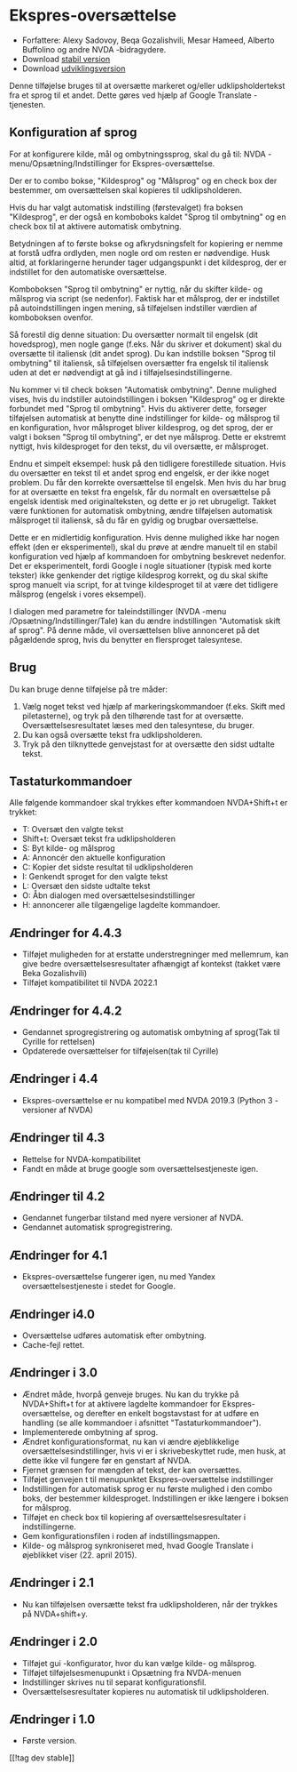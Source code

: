 # Ekspres-oversættelse #

* Forfattere: Alexy Sadovoy, Beqa Gozalishvili, Mesar Hameed, Alberto
  Buffolino og andre NVDA -bidragydere.
* Download [stabil version][1]
* Download [udviklingsversion][2]

Denne tilføjelse bruges til at oversætte markeret og/eller
udklipsholdertekst fra et sprog til et andet. Dette gøres ved hjælp af
Google Translate -tjenesten.

## Konfiguration af sprog ##
For at konfigurere kilde, mål og ombytningssprog, skal du gå til: NVDA -menu/Opsætning/Indstillinger for Ekspres-oversættelse.

Der er to combo bokse, "Kildesprog" og "Målsprog" og en check box der
bestemmer, om oversættelsen skal kopieres til udklipsholderen.

Hvis du har valgt automatisk indstilling (førstevalget) fra boksen
"Kildesprog", er der også en komboboks kaldet "Sprog til ombytning" og en
check box til at aktivere automatisk ombytning.

Betydningen af to første bokse og afkrydsningsfelt for kopiering er nemme at
forstå udfra ordlyden, men nogle ord om resten er nødvendige. Husk altid, at
forklaringerne herunder tager udgangspunkt i det kildesprog, der er
indstillet for den automatiske oversættelse.

Komboboksen "Sprog til ombytning" er nyttig, når du skifter kilde- og
målsprog via script (se nedenfor). Faktisk har et målsprog, der er
indstillet på autoindstillingen ingen mening, så tilføjelsen indstiller
værdien af komboboksen ovenfor.

Så forestil dig denne situation: Du oversætter normalt til engelsk (dit
hovedsprog), men nogle gange (f.eks. Når du skriver et dokument) skal du
oversætte til italiensk (dit andet sprog). Du kan indstille boksen "Sprog
til ombytning" til italiensk, så tilføjelsen oversætter fra engelsk til
italiensk uden at det er nødvendigt at gå ind i tilføjelsesindstillingerne.

Nu kommer vi til check boksen "Automatisk ombytning". Denne mulighed vises,
hvis du indstiller autoindstillingen i boksen "Kildesprog" og er direkte
forbundet med "Sprog til ombytning". Hvis du aktiverer dette, forsøger
tilføjelsen automatisk at benytte dine indstillinger for kilde- og målsprog
til en konfiguration, hvor målsproget bliver kildesprog, og det sprog, der
er valgt i boksen "Sprog til ombytning", er det nye målsprog. Dette er
ekstremt nyttigt, hvis kildesproget for den tekst, du vil oversætte, er
målsproget.

Endnu et simpelt eksempel: husk på den tidligere forestillede
situation. Hvis du oversætter en tekst til et andet sprog end engelsk, er
der ikke noget problem. Du får den korrekte oversættelse til engelsk. Men
hvis du har brug for at oversætte en tekst fra engelsk, får du normalt en
oversættelse på engelsk identisk med originalteksten, og dette er jo ret
ubrugeligt. Takket være funktionen for automatisk ombytning, ændre
tilføjelsen automatisk målsproget til italiensk, så du får en gyldig og
brugbar oversættelse.

Dette er en midlertidig konfiguration. Hvis denne mulighed ikke har nogen
effekt (den er eksperimentel), skal du prøve at ændre manuelt til en stabil
konfiguration ved hjælp af kommandoen for ombytning beskrevet nedenfor. Det
er eksperimentelt, fordi Google i nogle situationer (typisk med korte
tekster) ikke genkender det rigtige kildesprog korrekt, og du skal skifte
sprog manuelt via script, for at tvinge kildesproget til at være det
tidligere målsprog (engelsk i vores eksempel).

I dialogen med parametre for taleindstillinger (NVDA -menu /Opsætning/Indstillinger/Tale) kan du ændre indstillingen "Automatisk skift af sprog". På denne måde, vil oversættelsen blive annonceret på det pågældende sprog, hvis du benytter en flersproget talesyntese.

## Brug ##
Du kan bruge denne tilføjelse på tre måder:

1. Vælg noget tekst ved hjælp af markeringskommandoer (f.eks. Skift med
   piletasterne), og tryk på den tilhørende tast for at
   oversætte. Oversættelsesresultatet læses med den talesyntese, du bruger.
2. Du kan også oversætte tekst fra udklipsholderen.
3. Tryk på den tilknyttede genvejstast for at oversætte den sidst udtalte
   tekst.

## Tastaturkommandoer ##
Alle følgende kommandoer skal trykkes efter kommandoen NVDA+Shift+t er
trykket:

* T: Oversæt den valgte tekst
* Shift+t: Oversæt tekst fra udklipsholderen
* S: Byt kilde- og målsprog
* A: Annoncér den aktuelle konfiguration
* C: Kopier det sidste resultat til udklipsholderen
* I: Genkendt sproget for den valgte tekst
* L: Oversæt den sidste udtalte tekst
* O: Åbn dialogen med oversættelsesindstillinger
* H: annoncerer alle tilgængelige lagdelte kommandoer.

## Ændringer for 4.4.3 ##
* Tilføjet muligheden for at erstatte understregninger med mellemrum, kan
  give bedre oversættelsesresultater afhængigt af kontekst (takket være Beka
  Gozalishvili)
* Tilføjet kompatibilitet til NVDA 2022.1

## Ændringer for 4.4.2 ##
* Gendannet sprogregistrering og automatisk ombytning af sprog(Tak til
  Cyrille for rettelsen)
* Opdaterede oversættelser for tilføjelsen(tak til Cyrille)

## Ændringer i 4.4 ##
* Ekspres-oversættelse er nu kompatibel med NVDA 2019.3 (Python 3 -versioner
  af NVDA)

## Ændringer til 4.3 ##
* Rettelse for NVDA-kompatibilitet
* Fandt en måde at bruge google som oversættelsestjeneste igen.

## Ændringer til 4.2 ##
* Gendannet fungerbar tilstand med nyere versioner af NVDA.
* Gendannet automatisk sprogregistrering.

## Ændringer for 4.1 ##
* Ekspres-oversættelse fungerer igen, nu med Yandex oversættelsestjeneste i
  stedet for Google.

## Ændringer i4.0  ##
* Oversættelse udføres automatisk efter ombytning.
* Cache-fejl rettet.

## Ændringer i 3.0 ##
* Ændret måde, hvorpå genveje bruges. Nu kan du trykke på NVDA+Shift+t for
  at aktivere lagdelte kommandoer for Ekspres-oversættelse, og derefter en
  enkelt bogstavstast for at udføre en handling (se alle kommandoer i
  afsnittet "Tastaturkommandoer").
* Implementerede ombytning af sprog.
* Ændret konfigurationsformat, nu kan vi ændre øjeblikkelige
  oversættelsesindstillinger, hvis vi er i skrivebeskyttet rude, men husk,
  at dette ikke vil fungere før en genstart af NVDA.
* Fjernet grænsen for mængden af tekst, der kan oversættes.
* Tilføjet genvejen t til menupunktet Ekspres-oversættelse indstillinger
* Indstillingen for automatisk sprog er nu første mulighed i den combo boks,
  der bestemmer kildesproget. Indstillingen er ikke længere i boksen for
  målsprog.
* Tilføjet en check box til kopiering af oversættelsesresultater i
  indstillingerne.
* Gem konfigurationsfilen i roden af indstillingsmappen.
* Kilde- og målsprog synkroniseret med, hvad Google Translate i øjeblikket
  viser (22. april 2015).


## Ændringer i 2.1 ##
* Nu kan tilføjelsen oversætte tekst fra udklipsholderen, når der trykkes på
  NVDA+shift+y.

## Ændringer i 2.0 ##
* Tilføjet gui -konfigurator, hvor du kan vælge kilde- og målsprog.
* Tilføjet tilføjelsesmenupunkt i Opsætning fra NVDA-menuen
* Indstillinger skrives nu til separat konfigurationsfil.
* Oversættelsesresultater kopieres nu automatisk til udklipsholderen.

## Ændringer i 1.0 ##
* Første version.


[[!tag dev stable]]

[1]: https://addons.nvda-project.org/files/get.php?file=instantTranslate

[2]: https://addons.nvda-project.org/files/get.php?file=it-dev
